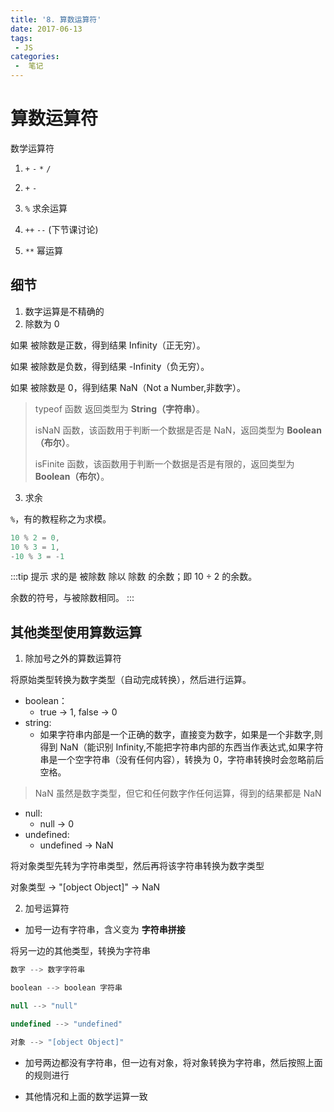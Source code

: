 ```yaml
---
title: '8. 算数运算符'
date: 2017-06-13
tags:
 - JS
categories:
 -  笔记
---
```


# 算数运算符

数学运算符

1. `+` `-` `*` `/`

2. `+` `-`

3. `%` 求余运算

4. `++` `--` (下节课讨论)

5. `**` 幂运算

## 细节

1. 数字运算是不精确的
2. 除数为 0

如果 被除数是正数，得到结果 Infinity（正无穷）。

如果 被除数是负数，得到结果 -Infinity（负无穷）。

如果 被除数是 0，得到结果 NaN（Not a Number,非数字）。

> typeof 函数 返回类型为 **String（字符串）**。
>
> isNaN 函数，该函数用于判断一个数据是否是 NaN，返回类型为 **Boolean（布尔）**。
>
> isFinite 函数，该函数用于判断一个数据是否是有限的，返回类型为 **Boolean（布尔）**。

3. 求余

`%`，有的教程称之为求模。

```js
10 % 2 = 0,
10 % 3 = 1,
-10 % 3 = -1
```
:::tip 提示
求的是 被除数 除以 除数 的余数；即 10 ÷ 2 的余数。

余数的符号，与被除数相同。
:::

## 其他类型使用算数运算

1. 除加号之外的算数运算符

将原始类型转换为数字类型（自动完成转换），然后进行运算。

- boolean：
  - true -> 1, false -> 0
- string:
  - 如果字符串内部是一个正确的数字，直接变为数字，如果是一个非数字,则得到 NaN（能识别 Infinity,不能把字符串内部的东西当作表达式,如果字符串是一个空字符串（没有任何内容），转换为 0，字符串转换时会忽略前后空格。

> NaN 虽然是数字类型，但它和任何数字作任何运算，得到的结果都是 NaN

- null:
  - null -> 0
- undefined:
  - undefined -> NaN

将对象类型先转为字符串类型，然后再将该字符串转换为数字类型

对象类型 -> "[object Object]" -> NaN

2. 加号运算符

- 加号一边有字符串，含义变为 **字符串拼接**

将另一边的其他类型，转换为字符串

```js
数字 --> 数字字符串

boolean --> boolean 字符串

null --> "null"

undefined --> "undefined"

对象 --> "[object Object]"
```

- 加号两边都没有字符串，但一边有对象，将对象转换为字符串，然后按照上面的规则进行

- 其他情况和上面的数学运算一致
